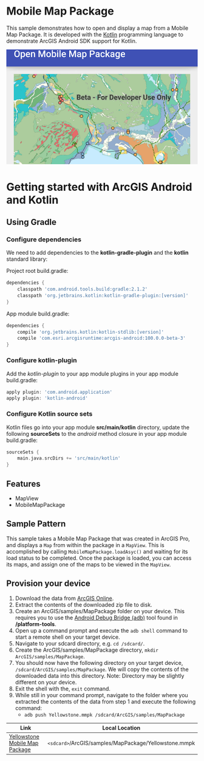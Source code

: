 # Mobile Map Package
This sample demonstrates how to open and display a map from a Mobile Map Package. It is developed with the [Kotlin](http://kotlinlang.org/) programming language to demonstrate ArcGIS Android SDK support for Kotlin.

![Open Mobile Map Package App](open-mmpk.png)

# Getting started with ArcGIS Android and Kotlin

## Using Gradle

### Configure dependencies
We need to add dependencies to the **kotlin-gradle-plugin** and the **kotlin** standard library:

Project root build.gradle:

```groovy
dependencies {
    classpath 'com.android.tools.build:gradle:2.1.2'
    classpath 'org.jetbrains.kotlin:kotlin-gradle-plugin:[version]'
}
```

App module build.gradle:

```groovy
dependencies {
    compile 'org.jetbrains.kotlin:kotlin-stdlib:[version]'
    compile 'com.esri.arcgisruntime:arcgis-android:100.0.0-beta-3'
}
```

### Configure kotlin-plugin
Add the _kotlin-plugin_ to your app module plugins in your app module build.gradle:

```groovy
apply plugin: 'com.android.application'
apply plugin: 'kotlin-android'
```

### Configure Kotlin source sets
Kotlin files go into your app module **src/main/kotlin** directory, update the following **sourceSets** to the _android_ method closure in your app module build.gradle:

```groovy
sourceSets {
    main.java.srcDirs += 'src/main/kotlin'
}
```

## Features
- MapView
- MobileMapPackage

## Sample Pattern
This sample takes a Mobile Map Package that was created in ArcGIS Pro, and displays a `Map` from within the package in a `MapView`. This is accomplished by calling `MobileMapPackage.loadAsyc()` and waiting for its load status to be completed. Once the package is loaded, you can access its maps, and assign one of the maps to be viewed in the `MapView`.

## Provision your device
1. Download the data from [ArcGIS Online](https://www.arcgis.com/home/item.html?id=e1f3a7254cb845b09450f54937c16061).  
2. Extract the contents of the downloaded zip file to disk.  
3. Create an ArcGIS/samples/MapPackage folder on your device. This requires you to use the [Android Debug Bridge (adb)](https://developer.android.com/guide/developing/tools/adb.html) tool found in **<sdk-dir>/platform-tools**.
4. Open up a command prompt and execute the ```adb shell``` command to start a remote shell on your target device.
5. Navigate to your sdcard directory, e.g. ```cd /sdcard/```.  
6. Create the ArcGIS/samples/MapPackage directory, ```mkdir ArcGIS/samples/MapPackage```.
7. You should now have the following directory on your target device, ```/sdcard/ArcGIS/samples/MapPackage```. We will copy the contents of the downloaded data into this directory. Note:  Directory may be slightly different on your device.
8. Exit the shell with the, ```exit``` command.
9. While still in your command prompt, navigate to the folder where you extracted the contents of the data from step 1 and execute the following command:
	* ```adb push Yellowstone.mmpk /sdcard/ArcGIS/samples/MapPackage```


Link | Local Location
---------|-------|
|[Yellowstone Mobile Map Package](https://www.arcgis.com/home/item.html?id=e1f3a7254cb845b09450f54937c16061)| `<sdcard>`/ArcGIS/samples/MapPackage/Yellowstone.mmpk |
